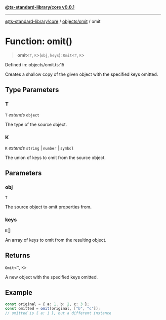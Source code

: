 [**@ts-standard-library/core v0.0.1**](../../../README.md)

***

[@ts-standard-library/core](../../../modules.md) / [objects/omit](../README.md) / omit

# Function: omit()

> **omit**\<`T`, `K`\>(`obj`, `keys`): `Omit`\<`T`, `K`\>

Defined in: objects/omit.ts:15

Creates a shallow copy of the given object with the specified keys omitted.

## Type Parameters

### T

`T` *extends* `object`

The type of the source object.

### K

`K` *extends* `string` \| `number` \| `symbol`

The union of keys to omit from the source object.

## Parameters

### obj

`T`

The source object to omit properties from.

### keys

`K`[]

An array of keys to omit from the resulting object.

## Returns

`Omit`\<`T`, `K`\>

A new object with the specified keys omitted.

## Example

```ts
const original = { a: 1, b: 2, c: 3 };
const omitted = omit(original, ["b", "c"]);
// omitted is { a: 1 }, but a different instance
```
